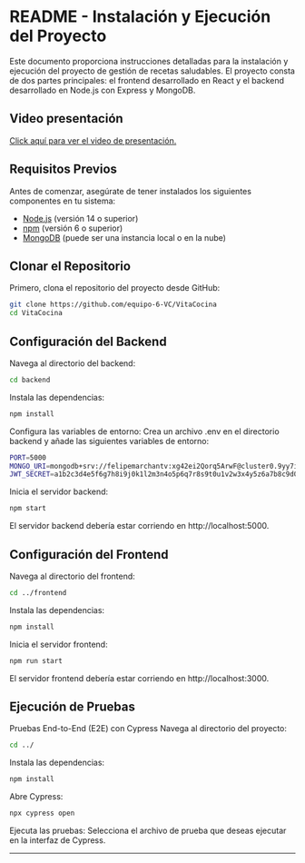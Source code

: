 # README - Instalación y Ejecución del Proyecto

Este documento proporciona instrucciones detalladas para la instalación y ejecución del proyecto de gestión de recetas saludables. El proyecto consta de dos partes principales: el frontend desarrollado en React y el backend desarrollado en Node.js con Express y MongoDB.

## Video presentación

[Click aquí para ver el video de presentación.](https://youtu.be/B7Y-aXVVrFA)

## Requisitos Previos

Antes de comenzar, asegúrate de tener instalados los siguientes componentes en tu sistema:

- [Node.js](https://nodejs.org/) (versión 14 o superior)
- [npm](https://www.npmjs.com/) (versión 6 o superior)
- [MongoDB](https://www.mongodb.com/) (puede ser una instancia local o en la nube)

## Clonar el Repositorio

Primero, clona el repositorio del proyecto desde GitHub:

```bash
git clone https://github.com/equipo-6-VC/VitaCocina
cd VitaCocina
```

## Configuración del Backend

Navega al directorio del backend:

```bash
cd backend
```

Instala las dependencias:

```bash
npm install
```

Configura las variables de entorno:
Crea un archivo .env en el directorio backend y añade las siguientes variables de entorno:

```bash
PORT=5000
MONGO_URI=mongodb+srv://felipemarchantv:xg42ei2Qorq5ArwF@cluster0.9yy7i.mongodb.net/?retryWrites=true&w=majority&appName=Cluster0
JWT_SECRET=a1b2c3d4e5f6g7h8i9j0k1l2m3n4o5p6q7r8s9t0u1v2w3x4y5z6a7b8c9d0e1f2g3h4i5j6k7l8m9n0o1p2q3r4s5t6u7v8w9x0y1z2
```

Inicia el servidor backend:

```bash
npm start
```

El servidor backend debería estar corriendo en http://localhost:5000.

## Configuración del Frontend

Navega al directorio del frontend:

```bash
cd ../frontend
```

Instala las dependencias:

```bash
npm install
```

Inicia el servidor frontend:

```bash
npm run start
```

El servidor frontend debería estar corriendo en http://localhost:3000.

## Ejecución de Pruebas

Pruebas End-to-End (E2E) con Cypress
Navega al directorio del proyecto:

```bash
cd ../
```

Instala las dependencias:

```bash
npm install
```

Abre Cypress:

```bash
npx cypress open
```

Ejecuta las pruebas:
Selecciona el archivo de prueba que deseas ejecutar en la interfaz de Cypress.

---

